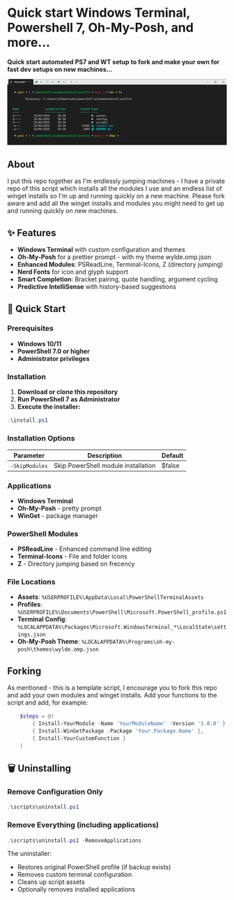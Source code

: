 # Quick start Windows Terminal, Powershell 7, Oh-My-Posh, and more...

**Quick start automated PS7 and WT setup to fork and make your own for fast dev setups on new machines...**

![Preview](./docs/example.png)

## About

I put this repo together as I'm endlessly jumping machines - I have a private repo of this script which installs all the modules I use and an endless list of winget installs so I'm up and running quickly on a new machine. Please fork aware and add all the winget installs and modules you might need to get up and running quickly on new machines.

## ✨ Features

- **Windows Terminal** with custom configuration and themes
- **Oh-My-Posh** for a prettier prompt - with my theme wylde.omp.json
- **Enhanced Modules**: PSReadLine, Terminal-Icons, Z (directory jumping)
- **Nerd Fonts** for icon and glyph support
- **Smart Completion**: Bracket pairing, quote handling, argument cycling
- **Predictive IntelliSense** with history-based suggestions

## 🚀 Quick Start

### Prerequisites
- **Windows 10/11**
- **PowerShell 7.0 or higher**
- **Administrator privileges**

### Installation

1. **Download or clone this repository**
2. **Run PowerShell 7 as Administrator**
3. **Execute the installer:**

```powershell
.\install.ps1
```

### Installation Options

| Parameter | Description | Default |
|-----------|-------------|---------|
| `-SkipModules` | Skip PowerShell module installation | $false |


### Applications
- **Windows Terminal**
- **Oh-My-Posh** - pretty prompt
- **WinGet** - package manager

### PowerShell Modules
- **PSReadLine** - Enhanced command line editing
- **Terminal-Icons** - File and folder icons
- **Z** - Directory jumping based on frecency


### File Locations
- **Assets**: `%USERPROFILE%\AppData\Local\PowerShellTerminalAssets`
- **Profiles**: `%USERPROFILE%\Documents\PowerShell\Microsoft.PowerShell_profile.ps1`
- **Terminal Config**: `%LOCALAPPDATA%\Packages\Microsoft.WindowsTerminal_*\LocalState\settings.json`
- **Oh-My-Posh Theme**: `%LOCALAPPDATA%\Programs\oh-my-posh\themes\wylde.omp.json`


## Forking
As mentioned - this is a template script, I encourage you to fork this repo and add your own modules and winget installs. Add your functions to the script and add, for example:

```powershell
    $steps = @(
        { Install-YourModule -Name 'YourModuleName' -Version '1.0.0' }
        { Install-WinGetPackage -Package 'Your.Package.Name' },
        { Install-YourCustomFunction }
    )
```


## 🗑️ Uninstalling

### Remove Configuration Only
```powershell
.\scripts\uninstall.ps1
```

### Remove Everything (including applications)
```powershell
.\scripts\uninstall.ps1 -RemoveApplications
```

The uninstaller:
- Restores original PowerShell profile (if backup exists)
- Removes custom terminal configuration
- Cleans up script assets
- Optionally removes installed applications


